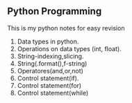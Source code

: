 ## Python Programming
This is my python notes for easy revision
1. Data types in python.
2. Operations on data types (int, float).
3. String-indexing,slicing.
4. String(.format(),f-string)
5. Operatores(and,or,not)
6. Control statement(if).
7. Control statement(for)
8. Control statement(while)

